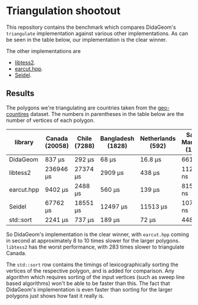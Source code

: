 # Triangulation shootout

This repository contains the benchmark which compares DidaGeom's `triangulate` implementation against various other implementations. As can be seen in the table below, our implementation is the clear winner.

The other implementations are

* [libtess2](https://github.com/memononen/libtess2).
* [earcut.hpp](https://github.com/mapbox/earcut.hpp).
* [Seidel](http://gamma.cs.unc.edu/SEIDEL/).

## Results
The polygons we're triangulating are countries taken from the [geo-countires](https://github.com/datasets/geo-countries) dataset. The numbers in parentheses in the table below are the number of vertices of each polygon.

library      | Canada (20058) | Chile (7288)    | Bangladesh (1828) | Netherlands (592) | San Marino (18) |
------------ | -------------- | --------------- | ----------------- | ----------------- | --------------- |
DidaGeom     | 837 μs         | 292 μs          | 68 μs             | 16.8 μs           | 661 ns          |
libtess2     | 236946 μs      | 27374 μs        | 2909 μs           | 438 μs            | 11229 ns        |
earcut.hpp   | 9402 μs        | 2488 μs         | 560 μs            | 139 μs            | 815.4 ns        |
Seidel       | 67762 μs       | 18551 μs        | 12497 μs          | 11513 μs          | 10705 ns        |
std::sort    | 2241 μs        | 737 μs          | 189 μs            | 72 μs             | 448 ns          |

So DidaGeom's implementation is the clear winner, with `earcut.hpp` coming in second at approximately 8 to 10 times slower for the larger polygons. `libtess2` has the worst performance, with 283 times slower to triangulate Canada.

The `std::sort` row contains the timings of lexicographically sorting the vertices of the respective polygon, and is added for comparison. Any algorithm which requires sorting of the input vertices (such as sweep line based algorithms) won't be able to be faster than this. The fact that DidaGeom's implementation is even faster than sorting for the larger polygons just shows how fast it really is.
